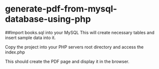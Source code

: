 # generate-pdf-from-mysql-database-using-php

##Import books.sql into your MySQL
This will create necessary tables and insert sample data into it.

Copy the project into your PHP servers root directory and access the index.php

This should create the PDF page and display it in the browser.
